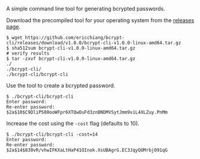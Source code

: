 A simple command line tool for generating bcrypted passwords.

Download the precompiled tool for your operating system from the [releases page](https://github.com/ericchiang/bcrypt-cli/releases).

```
$ wget https://github.com/ericchiang/bcrypt-cli/releases/download/v1.0.0/bcrypt-cli-v1.0.0-linux-amd64.tar.gz
$ sha512sum bcrypt-cli-v1.0.0-linux-amd64.tar.gz
# verify results
$ tar -zxvf bcrypt-cli-v1.0.0-linux-amd64.tar.gz
./
./bcrypt-cli/
./bcrypt-cli/bcrypt-cli
```

Use the tool to create a bcrypted password.

```
$ ./bcrypt-cli/bcrypt-cli 
Enter password: 
Re-enter password: 
$2a$10$C9DliP580ooWFpr6XTQwOuFd3znBNDMVSytJmm9viL4XLZuy.PnMm
```

Increase the cost using the `-cost` flag (defaults to 10).

```
$ ./bcrypt-cli/bcrypt-cli -cost=14
Enter password: 
Re-enter password: 
$2a$14$830vR/vhwIFKXaLtHaP41OInok.XsUBAgrG.EC3JqyQUMrbj091qG
```
